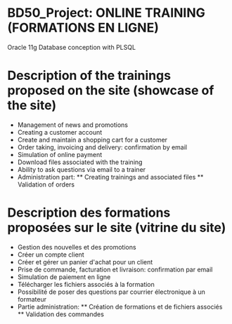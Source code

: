 # BD50_Project: ONLINE TRAINING (FORMATIONS EN LIGNE)
Oracle 11g Database conception with PLSQL

# Description of the trainings proposed on the site (showcase of the site)
* Management of news and promotions
* Creating a customer account
* Create and maintain a shopping cart for a customer
* Order taking, invoicing and delivery: confirmation by email
* Simulation of online payment
* Download files associated with the training
* Ability to ask questions via email to a trainer
* Administration part:
** Creating trainings and associated files
** Validation of orders


# Description des formations proposées sur le site (vitrine du site)
* Gestion des nouvelles et des promotions
* Créer un compte client
* Créer et gérer un panier d'achat pour un client
* Prise de commande, facturation et livraison: confirmation par email
* Simulation de paiement en ligne
* Télécharger les fichiers associés à la formation
* Possibilité de poser des questions par courrier électronique à un formateur
* Partie administration:
** Création de formations et de fichiers associés
** Validation des commandes
